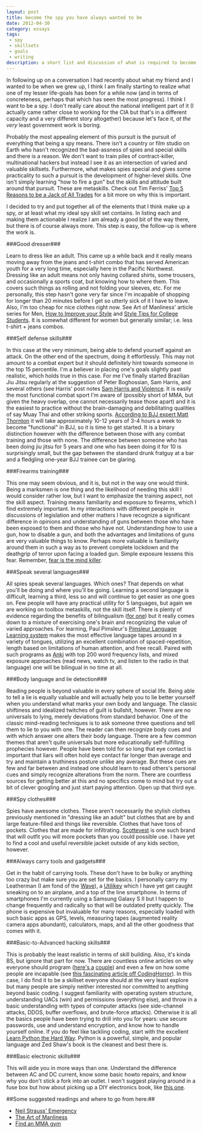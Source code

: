 ```yaml
---
layout: post
title: become the spy you have always wanted to be
date: 2012-04-30
category: essays
tags:
 - spy
 - skillsets
 - goals
 - writing
description: a short list and discussion of what is required to become your very own spy
---
```


In following up on a conversation I had recently about what my friend and I wanted to be when we grew up, I think I am finally starting to realize what one of my lesser life-goals has been for a while now (and in terms of concreteness, perhaps that which has seen the most progress).  I think I want to be a spy.  I don't really care about the national intelligent part of it (I actually came rather close to working for the CIA but that's in a different capacity and a very different story altogether) because let's face it, *at the very* least government work is boring.

Probably the most appealing element of this pursuit is the pursuit of everything that being a spy means.  There isn't a country or film studio on Earth who hasn't recognized the bad-assness of spies and special skills and there is a reason.  We don't want to train piles of contract-killer, multinational hackers but instead I see it as an intersection of varied and valuable skillsets.  Furthermore, what makes spies special and gives some practicality to such a pursuit is the development of higher-level skills.  One isn't simply learning "how to fire a gun" but the skills and attitude built around that pursuit.  These are metaskills.  Check out Tim Ferriss' [Top 5 Reasons to be a Jack of All Trades](http://www.fourhourworkweek.com/blog/2007/09/14/the-top-5-reasons-to-be-a-jack-of-all-trades/) for a bit more on why this is important.

I decided to try and put together all of the elements that I think make up a spy, or at least what my ideal spy skill set contains.  In listing each and making them actionable I realize I am already a good bit of the way there, but there is of course always more.  This step is easy, the follow-up is where the work is.

###Good dresser###

Learn to dress like an adult.  This came up a while back and it really means moving away from the jeans and t-shirt combo that has served American youth for a very long time, especially here in the Pacific Northwest.  Dressing like an adult means not only having collared shirts, some trousers, and occasionally a sports coat, but knowing how to where them.  This covers such things as rolling and not folding your sleeves, etc.  For me personally, this step hasn't gone very far since I'm incapable of shopping for longer than 20 minutes before I get so utterly sick of it I have to leave.  Also, I'm too cheap for nice clothes right now.  See Art of Manliness' article series for Men, [How to Improve your Style](http://artofmanliness.com/2010/08/12/mans-guide-change-appearance/) and [Style Tips for College Students](http://artofmanliness.com/2011/09/22/style-tips-for-college-men/).  It is somewhat different for women but generally similar; i.e. less t-shirt + jeans combos.

###Self defense skills###

In this case at the very minimum, being able to defend yourself against an attack.  On the other end of the spectrum, doing it effortlessly.  This may not amount to a combat expert but it should definitely hint towards someone in the top 15 percentile. I'm a believer in placing one's goals slightly past realistic, which holds true in this case.  For me I've finally started Brazilian Jiu Jitsu regularly at the suggestion of Peter Boghossian, Sam Harris, and several others (see Harris' post notes [Sam Harris and Violence](/notes/2012/02/28/Sam-Harris-and-Violence.html).  It is easily the most functional combat sport I'm aware of (possibly short of MMA, but given the heavy overlap, one cannot necessarily tease those apart) and it is the easiest to practice without the brain-damaging and debilitating qualities of say Muay Thai and other striking sports.  [According to BJJ expert Matt Thornton](/notes/2012/02/21/matt-thornton-notes.html) it will take approximately 10-12 years of 3-4 hours a week to become "functional" in BJJ, so it is time to get started.  It is a binary distinction however with the difference between those with any combat training and those with none.  The difference between someone who has been doing jiu jitsu for 5 years and one who has been doing it for 10 is surprisingly small, but the gap between the standard drunk fratguy at a bar and a fledgling one-year BJJ trainee can be glaring.

###Firearms training###

This one may seem obvious, and it is, but not in the way one would think.  Being a marksmen is one thing and the likelihood of needing this skill I would consider rather low, but I want to emphasize the training aspect, not the skill aspect.  Training means familiarity and exposure to firearms, which I find extremely important.  In my interactions with different people in discussions of legislation and other matters I have recognize a significant difference in opinions and understanding of guns between those who have been exposed to them and those who have not.  Understanding how to use a gun, how to disable a gun, and both the advantages and limitations of guns are very valuable things to know.  Perhaps more valuable is familiarity around them in such a way as to prevent complete lockdown and the deathgrip of terror upon facing a loaded gun.  Simple exposure lessens this fear.  Remember, [fear is the mind killer](http://www.goodreads.com/quotes/show/2).

###Speak several languages###

All spies speak several languages.  Which ones?  That depends on what you'll be doing and where you'll be going.  Learning a second language is difficult, learning a third, less so and will continue to get easier as one goes on.  Few people will have any practical utility for 5 languages, but again we are working on toolbox metaskills, not the skill itself.  There is plenty of evidence regarding the benefits of bilingualism ([for one](/language/2011/10/15/first-physical-evidence-bilingualism-delays-onset-of-alzheimers.html)) but it really comes down to a mixture of exercising one's brain and recognizing the value of varied approaches.  For learning, Paul Pimsleur's [Pimsleur Language Learning system](http://www.pimsleur.com/) makes the most effective language tapes around in a variety of tongues, utilizing an excellent combination of spaced-repetition, length based on limitations of human attention, and free recall.  Paired with such programs as [Anki](http://ankisrs.net) with top 200 word frequency lists, and mixed exposure approaches (read news, watch tv, and listen to the radio in that language) one will be bilingual in no time at all.

###Body language and lie detection###

Reading people is beyond valuable in every sphere of social life.  Being able to tell a lie is equally valuable and will actually help you to lie better yourself when you understand what marks your own body and language.  The classic shiftiness and idealized twitches of guilt is bullshit, however.  There are no universals to lying, merely deviations from standard behavior.  One of the classic mind-reading techniques is to ask someone three questions and tell them to lie to you with one.  The reader can then recognize body cues and with which answer one alters their body language.  There are a few common themes that aren't quite universals but more educationally self-fulfilling prophecies however.  People have been told for so long that eye contact is important that liars will often hold eye contact far longer than average and try and maintain a truthiness posture unlike any average.  But these cues are few and far between and instead one should learn to read others's personal cues and simply recognize alterations from the norm.  There are countless sources for getting better at this and no specifics come to mind but try out a bit of clever googling and just start paying attention.  Open up that third eye.

###Spy clothes###

Spies have awesome clothes.  These aren't necessarily the stylish clothes previously mentioned in "dressing like an adult" but clothes that are by and large feature-filled and things like reversible.  Clothes that have tons of pockets. Clothes that are made for infiltrating.  [Scottevest](http://www.scottevest.com) is one such brand that will outfit you will more pockets than you could possible use.  I have yet to find a cool and useful reversible jacket outside of any kids section, however.

###Always carry tools and gadgets###

Get in the habit of carrying tools. These don't have to be bulky or anything too crazy but make sure you are set for the basics.  I personally carry my Leatherman (I am fond of the [Wave](http://www.leatherman.com/product/Wave])), a [Utilikey](http://www.amazon.com/Swiss-Tech-UKCSB-1-Utili-Key-MultiTool/dp/B0001EFSTI/ref=sr_1_1?ie=UTF8&qid=1335805755&sr=8-1) which I have yet get caught sneaking on to an airplane, and a top of the line smartphone.  In terms of smartphones I'm currently using a Samsung Galaxy S II but I happen to change frequently and radically so that will be outdated pretty quickly.  The phone is expensive but invaluable for many reasons, especially loaded with such basic apps as GPS, levels, measuring tapes (augmented reality camera apps abundant), calculators, maps, and all the other goodness that comes with it.

###Basic-to-Advanced hacking skills###

This is probably the least realistic in terms of skill building. Also, it's kinda BS, but ignore that part for now.  There are countless online articles on why everyone should program ([here's a](http://www.conorneill.com/2012/03/everyone-must-learn-to-code.html) [couple](http://reviewsindepth.com/2011/04/why-everyone-should-learn-to-program/)) and even a few on how some people are incapable (see [this fascinating article off CodingHorror](http://www.codinghorror.com/blog/2006/07/separating-programming-sheep-from-non-programming-goats.html)).  In this case, I do find it to be a skillset everyone should at the very least explore but many people are simply neither interested nor committed to anything beyond basic coding.  I suggest familiarity with operating system structure, understanding UACs (win) and permissions (everything else), and throw in a basic understanding with types of computer attacks (see side-channel attacks, DDOS, buffer overflows, and brute-force attacks).  Otherwise it is all the basics people have been trying to drill into you for years: use secure passwords, use and understand encryption, and know how to handle yourself online.  If you do feel like tackling coding, start with the excellent [Learn Python the Hard Way](http://learnpythonthehardway.org/book/).  Python is a powerful, simple, and popular language and Zed Shaw's book is the cleanest and best there is.

###Basic electronic skills###

This will aide you in more ways than one.  Understand the difference between AC and DC current, know some basic howto repairs, and know why you don't stick a fork into an outlet.  I won't suggest playing around in a fuse box but how about picking up a DIY electronics book, like [this one](http://www.amazon.com/Make-Electronics-Discovery-Charles-Platt/dp/0596153740/ref=sr_1_4?ie=UTF8&qid=1335806680&sr=8-4).  
  

##Some suggested readings and where to go from here:##
- [Neil Strauss' Emergency](http://www.amazon.com/Emergency-This-Book-Will-ebook/dp/B001NLL9P0/ref=sr_1_2?ie=UTF8&qid=1335805110&sr=8-2)
- [The Art of Manliness](http://artofmanliness.com/)
- [Find an MMA gym](http://www.findmmagym.com/)

